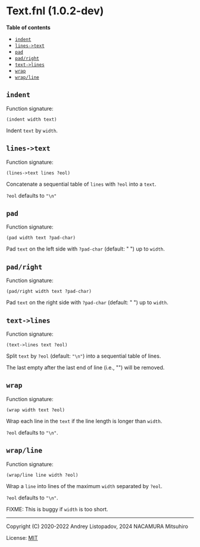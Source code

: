 # Text.fnl (1.0.2-dev)

**Table of contents**

- [`indent`](#indent)
- [`lines->text`](#lines-text)
- [`pad`](#pad)
- [`pad/right`](#padright)
- [`text->lines`](#text-lines)
- [`wrap`](#wrap)
- [`wrap/line`](#wrapline)

## `indent`

Function signature:

```
(indent width text)
```

Indent `text` by `width`.

## `lines->text`

Function signature:

```
(lines->text lines ?eol)
```

Concatenate a sequential table of `lines` with `?eol` into a `text`.

`?eol` defaults to `"\n"`

## `pad`

Function signature:

```
(pad width text ?pad-char)
```

Pad `text` on the left side with `?pad-char` (default: " ") up to `width`.

## `pad/right`

Function signature:

```
(pad/right width text ?pad-char)
```

Pad `text` on the right side with `?pad-char` (default: " ") up to `width`.

## `text->lines`

Function signature:

```
(text->lines text ?eol)
```

Split `text` by `?eol` (default: `"\n"`) into a sequential table of lines.

The last empty after the last end of line (i.e., "") will be removed.

## `wrap`

Function signature:

```
(wrap width text ?eol)
```

Wrap each line in the `text` if the line length is longer than `width`.

`?eol` defaults to `"\n"`.

## `wrap/line`

Function signature:

```
(wrap/line line width ?eol)
```

Wrap a `line` into lines of the maximum `width` separated by `?eol`.

`?eol` defaults to `"\n"`.

FIXME: This is buggy if `width` is too short.

---

Copyright (C) 2020-2022 Andrey Listopadov, 2024 NACAMURA Mitsuhiro

License: [MIT](https://git.sr.ht/~m15a/fnldoc/tree/main/item/LICENSE)

<!-- Generated with Fnldoc 1.0.2-dev
     https://sr.ht/~m15a/fnldoc/ -->
